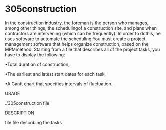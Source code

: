 # 305construction
 
In the construction industry, the foreman is the person who manages, among other things, the schedulingof a construction site, and plans when contractors are intervening (which can be frequently). In order to dothis, he uses software to automate the scheduling.You must create a project management software that helps organize construction, based on the MPMmethod. Starting from a file that describes all of the project tasks, you have to display the following:

•Total duration of construction,

•The earliest and latest start dates for each task,

•A Gantt chart that specifies intervals of fluctuation.

USAGE

./305construction file

DESCRIPTION

file    file describing the tasks
